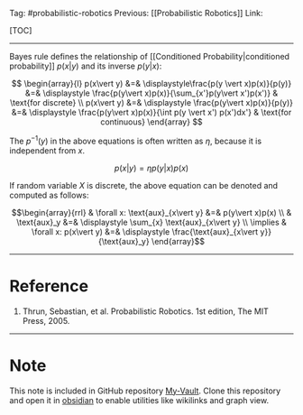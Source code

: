 Tag: #probabilistic-robotics 
Previous: [[Probabilistic Robotics]]
Link: 

[TOC]

---

Bayes rule defines the relationship of [[Conditioned Probability|conditioned probability]] $p(x\vert y)$ and its inverse $p(y\vert x)$:

$$
\begin{array}{l}
	p(x\vert y) &=& 
	\displaystyle\frac{p(y \vert x)p(x)}{p(y)} &=&
	\displaystyle
	\frac{p(y\vert x)p(x)}{\sum_{x'}p(y\vert x')p(x')} & \text{for discrete} \\
	p(x\vert y) &=&
	\displaystyle
	\frac{p(y\vert x)p(x)}{p(y)} &=&
	\displaystyle
	\frac{p(y\vert x)p(x)}{\int p(y \vert x') p(x')dx'} &
	\text{for continuous}
\end{array}
$$

The $p^{-1}(y)$ in the above equations is often written as $\eta$, because it is independent from $x$.

$$p(x\vert y) = \eta p(y\vert x)p(x)$$

If random variable $X$ is discrete, the above equation can be denoted and computed as follows:

$$\begin{array}{rrl}
	& \forall x: \text{aux}_{x\vert y} &=&
	p(y\vert x)p(x) \\
	& \text{aux}_y &=& \displaystyle
	\sum_{x} \text{aux}_{x\vert y} \\
	\implies & \forall x: p(x\vert y) &=&
	\displaystyle
	\frac{\text{aux}_{x\vert y}}{\text{aux}_y}
\end{array}$$

---

# Reference

1. Thrun, Sebastian, et al. Probabilistic Robotics. 1st edition, The MIT Press, 2005.

---

# Note

This note is included in GitHub repository [My-Vault](https://github.com/LittleD3092/My-Vault.git). Clone this repository and open it in [obsidian](https://obsidian.md/) to enable utilities like wikilinks and graph view.